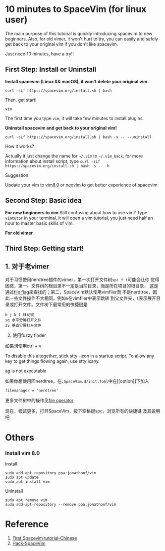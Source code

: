 # 10 minutes to SpaceVim (for linux user)
The main purpose of this tutorial is quickly introducing spacevim to new 
beginners. Also, for old vimer, it won't hurt to try, you can easily and safely
get back to your original vim if you don't like spacevim.

Just need 10 minutes, have a try!!

## First Step: Install or Uninstall

**Install spacevim (Linux && macOS), it won't delete your original vim.**

    curl -sLf https://spacevim.org/install.sh | bash

Then, get start!

    vim

The first time you type `vim`, it will take few minutes to install plugins.

**Uninstall spacevim and get back to your original vim!**

    curl -sLf https://spacevim.org/install.sh | bash -s -- --uninstall

How it works?

Actually it just change the name for `~/.vim` to `~/.vim_back`, for more 
information about install script, type
`curl -sLf https://spacevim.org/install.sh | bash -s -- -h`

Suggestion:

Update your vim to [vim8.0](#install-vim80) or [neovim](https://github.com/neovim/neovim/wiki/Installing-Neovim)
to get better experience of spacevim

## Second Step: Basic idea


**For new beginners to vim**
Still confusing about how to use vim? Type `vimtutor` in your terminal, it will
 open a vim tutorial, you just need half an hour to master basic skills of vim.

**For old vimer**

## Third Step: Getting start!

## 1. 对于老vimer
对于习惯使用nerdtree插件的vimer，第一次打开文件树`spc f t`可能会让你
觉得困惑，第一、文件树的根目录不一定是当前目录，而是所在项目的根目录，
这是通过[file flag](TODO)来查找的；第二，SpaceVim默认使用vimfiler而
不是nerdtree，因此一些文件操作不大相同，例如`h`在vimfiler中表示跳转
到父文件夹，`l`表示展开目录或打开文件。文件树下最常用的快捷键是
```
h j k l 移动键
sg 水平分屏打开文件
sv 垂直分屏打开文件
```

2. 使用fuzzy finder

如果想使用ctrl + v

To disable this altogether, stick stty -ixon in a startup script. 
To allow any key to get things flowing again, use stty ixany.


ag is not executable


如果你想使用回nerdtree，在`.SpaceVim.d/init.toml`中在[[option]]下加入
```
filemanager = 'nerdtree'
```
更多文件树中的操作见[file operator](TODO)



现在，尝试更多，打开SpaceVim，按下空格键spc，浏览所有的快捷键
及其说明吧

# Others
### Install vim 8.0
Install

    sudo add-apt-repository ppa:jonathonf/vim
    sudo apt update
    sudo apt install vim

Uninstall

    sudo apt remove vim
    sudo add-apt-repository --remove ppa:jonathonf/vim

# Reference
1. [First Spacevim tutorial-Chinese](https://everettjf.gitbooks.io/spacevimtutorial/content/install/4.html)
2. [Hack-SpaceVim](https://github.com/Gabirel/Hack-SpaceVim)
